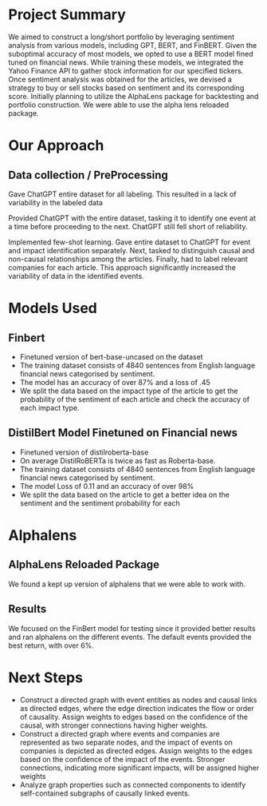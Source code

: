 # Project Summary
We aimed to construct a long/short portfolio by leveraging sentiment analysis from various models, including GPT, BERT, and FinBERT. Given the suboptimal accuracy of most models, we opted to use a BERT model fined tuned on financial news. While training these models, we integrated the Yahoo Finance API to gather stock information for our specified tickers. Once sentiment analysis was obtained for the articles, we devised a strategy to buy or sell stocks based on sentiment and its corresponding score. Initially planning to utilize the AlphaLens package for backtesting and portfolio construction. We were able to use the alpha lens reloaded package. 

# Our Approach
## Data collection / PreProcessing
Gave ChatGPT entire dataset for all labeling. This resulted in a lack of variability in the labeled data

Provided ChatGPT with the entire dataset, tasking it to identify one event at a time before proceeding to the next. ChatGPT still fell short of reliability.

Implemented few-shot learning. Gave entire dataset to ChatGPT for event and impact identification separately. Next, tasked to distinguish causal and non-causal relationships among the articles. Finally, had to label relevant companies for each article.
This approach significantly increased the variability of data in the identified events.

# Models Used
## Finbert
* Finetuned version of bert-base-uncased on the dataset
* The training dataset consists of 4840 sentences from English language financial news categorised by sentiment. 
* The model has an accuracy of over 87% and a loss of .45
* We split the data based on the impact type of the article to get the probability of the sentiment of each article and check the accuracy of each impact type. 

## DistilBert Model Finetuned on Financial news
* Finetuned version of distilroberta-base
* On average DistilRoBERTa is twice as fast as Roberta-base.
* The training dataset consists of 4840 sentences from English language financial news categorised by sentiment. 
* The model Loss of 0.11 and an accuracy of over 98%
* We split the data based on the article to get a better idea on the sentiment and the sentiment probability for each

# Alphalens
## AlphaLens Reloaded Package
We found a kept up version of alphalens that we were able to work with. 
## Results 
We focused on the FinBert model for testing since it provided better results and ran alphalens on the different events. 
The default events provided the best return, with over 6%.

# Next Steps
* Construct a directed graph with event entities as nodes and causal links as directed edges, where the edge direction indicates the flow or order of causality. Assign weights to edges based on the confidence of the causal, with stronger connections having higher weights. 
* Construct a directed graph where events and companies are represented as two separate nodes, and the impact of events on companies is depicted as directed edges. Assign weights to the edges based on the confidence of the impact of the events. Stronger connections, indicating more significant impacts, will be assigned higher weights
* Analyze graph properties such as connected components to identify self-contained subgraphs of causally linked events.

